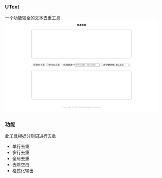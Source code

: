 ### UText
一个功能较全的文本去重工具
![UText](https://github.com/Exisi/UText/blob/main/img/show.jpg?raw=true)

### 功能
此工具根据分割词进行去重
- 单行去重
- 多行去重
- 全局去重
- 去除空白
- 格式化输出
